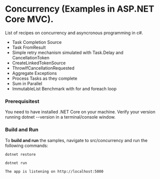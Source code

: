 Concurrency (Examples in ASP.NET Core MVC).
===

List of recipes on concurrency and asyncronous programming in c#. 

- Task Completion Source
- Task FromResult
- Simple retry mechanism simulated with Task.Delay and CancellationToken
- CreateLinkedTokenSource
- ThrowIfCancellationRequested
- Aggregate Exceptions
- Process Tasks as they complete
- Sum in Parallel
- ImmutableList Benchmark with for and foreach loop


### Prerequisitest

You need to have installed .NET Core on your machine.
Verify your version running dotnet --version in a terminal/console window.

### Build and Run

To __build and run__ the samples, navigate to src/concurrency and run the following commands:
```
dotnet restore

dotnet run

The app is listening on http://localhost:5000
```
